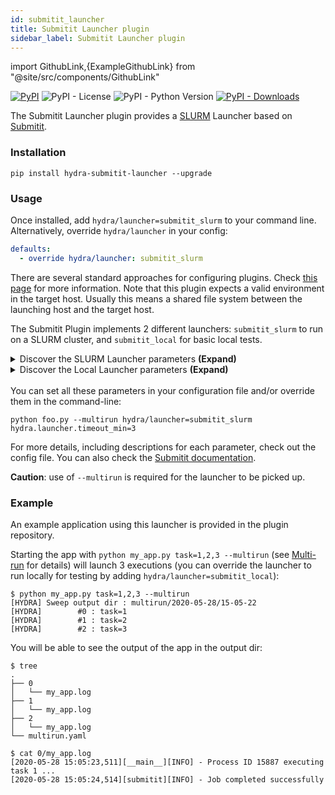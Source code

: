 ```yaml
---
id: submitit_launcher
title: Submitit Launcher plugin
sidebar_label: Submitit Launcher plugin
---
```


import GithubLink,{ExampleGithubLink} from "@site/src/components/GithubLink"

[![PyPI](https://img.shields.io/pypi/v/hydra-submitit-launcher)](https://pypi.org/project/hydra-submitit-launcher/)
![PyPI - License](https://img.shields.io/pypi/l/hydra-submitit-launcher)
![PyPI - Python Version](https://img.shields.io/pypi/pyversions/hydra-submitit-launcher)
[![PyPI - Downloads](https://img.shields.io/pypi/dm/hydra-submitit-launcher.svg)](https://pypistats.org/packages/hydra-submitit-launcher)<ExampleGithubLink text="Example application" to="plugins/hydra_submitit_launcher/examples"/><ExampleGithubLink text="Plugin source" to="plugins/hydra_submitit_launcher"/>

The Submitit Launcher plugin provides a [SLURM](https://slurm.schedmd.com/documentation.html) Launcher based on [Submitit](https://github.com/facebookincubator/submitit).

### Installation
```commandline
pip install hydra-submitit-launcher --upgrade
```


### Usage
Once installed, add `hydra/launcher=submitit_slurm` to your command line. Alternatively, override `hydra/launcher` in your config:

```yaml
defaults:
  - override hydra/launcher: submitit_slurm
```
There are several standard approaches for configuring plugins. Check [this page](../patterns/configuring_plugins.md) for more information.
Note that this plugin expects a valid environment in the target host. Usually this means a shared file system between
the launching host and the target host.

The Submitit Plugin implements 2 different launchers: `submitit_slurm` to run on a SLURM cluster, and `submitit_local` for basic local tests.

<details><summary>Discover the SLURM Launcher parameters <b>(Expand)</b></summary>

```yaml title="$ python your_app.py hydra/launcher=submitit_slurm --cfg hydra -p hydra.launcher"
# @package hydra.launcher
submitit_folder: ${hydra.sweep.dir}/.submitit/%j
timeout_min: 60
cpus_per_task: null
gpus_per_node: null
tasks_per_node: 1
mem_gb: null
nodes: 1
name: ${hydra.job.name}
_target_: hydra_plugins.hydra_submitit_launcher.submitit_launcher.SlurmLauncher
partition: null
qos: null
comment: null
constraint: null
exclude: null
gres: null
cpus_per_gpu: null
gpus_per_task: null
mem_per_gpu: null
mem_per_cpu: null
account: null
signal_delay_s: 120
max_num_timeout: 0
additional_parameters: {}
array_parallelism: 256
setup: null
```
</details>
<details><summary>Discover the Local Launcher parameters <b>(Expand)</b></summary>

```yaml title="$ python example/my_app.py hydra/launcher=submitit_local --cfg hydra -p hydra.launcher"
# @package hydra.launcher
_target_: hydra_plugins.hydra_submitit_launcher.submitit_launcher.LocalLauncher
submitit_folder: ${hydra.sweep.dir}/.submitit/%j
timeout_min: 60
cpus_per_task: 1
gpus_per_node: 0
tasks_per_node: 1
mem_gb: 4
nodes: 1
name: ${hydra.job.name}
```
</details>

<br/>
You can set all these parameters in your configuration file and/or override them in the command-line:

```text
python foo.py --multirun hydra/launcher=submitit_slurm hydra.launcher.timeout_min=3
```
For more details, including descriptions for each parameter, check out the <GithubLink to="plugins/hydra_submitit_launcher/hydra_plugins/hydra_submitit_launcher/config.py">config file</GithubLink>. 
You can also check the [Submitit documentation](https://github.com/facebookincubator/submitit).


**Caution**: use of `--multirun` is required for the launcher to be picked up.

### Example

An <GithubLink to="plugins/hydra_submitit_launcher/example">example application</GithubLink> using this launcher is provided in the plugin repository.

Starting the app with `python my_app.py task=1,2,3 --multirun` (see [Multi-run](../tutorials/basic/running_your_app/2_multirun.md) for details) will launch 3 executions (you can override the launcher to run locally for testing by adding `hydra/launcher=submitit_local`):

```text
$ python my_app.py task=1,2,3 --multirun
[HYDRA] Sweep output dir : multirun/2020-05-28/15-05-22
[HYDRA]        #0 : task=1
[HYDRA]        #1 : task=2
[HYDRA]        #2 : task=3
```
You will be able to see the output of the app in the output dir:
```commandline
$ tree
.
├── 0
│   └── my_app.log
├── 1
│   └── my_app.log
├── 2
│   └── my_app.log
└── multirun.yaml

$ cat 0/my_app.log 
[2020-05-28 15:05:23,511][__main__][INFO] - Process ID 15887 executing task 1 ...
[2020-05-28 15:05:24,514][submitit][INFO] - Job completed successfully
```


